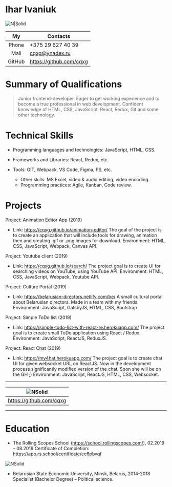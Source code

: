 # Ihar Ivaniuk

![N|Solid](http://images.vfl.ru/ii/1579256102/0c34e269/29230262.jpg)


|   My   	| Contacts                	|
|:------:	|-------------------------	|
|  Phone 	| +375 29 627 40 39       	|
|  Mail  	| cqxg@ynadex.ru          	|
| GitHub 	| https://github.com/cqxg 	|
# Summary of Qualifications 
>Junior frontend-developer.
> Eager to get working experience and to become a true professional in web development.
> Confident knowledge of HTML, CSS, JavaScript, React, Redux, Git and some other technology.  
  
  # Technical Skills    

- Programming languages and technologies: 
JavaScript, HTML, CSS.

- Frameworks and Libraries: 
React, Redux, etc.
- Tools: 
GIT, Webpack, VS Code, Figma, PS, etc.
  - Other skills: 
MS Excel, video & audio editing, video encoding.
  - Programming practices: 
Agile, Kanban, Code review.

# Projects
Project: Animation Editor App (2019)
  - Link:  https://cqxg.github.io/animation-editor/
The goal of the project is to create an application that will include tools for drawing, animation then and creating .gif or .png images for download.
Environment: HTML, CSS, JavaScript, Webpack, Canvas API.

Project: Youtube client (2019)
  - Link: https://cqxg.github.io/search/
The project goal is to create UI for searching videos on YouTube, using YouTube API.
Environment: HTML, CSS, JavaScript, Webpack, Youtube API.

Project: Culture Portal (2019)
  - Link: https://belarusian-directors.netlify.com/be/
A small cultural portal about Belarusian directors. Made in a team with my friends.
Environment: JavaScript, GatsbyJS, HTML, CSS, Bootstrap

Project: Simple ToDo list (2019)
  - Link: https://simple-todo-list-with-react-re.herokuapp.com/
The project goal is to create small ToDo application using React / Redux.
Environment: JavaScript, ReactJS, ReduxJS.

Project: React Chat (2019)
  - Link: https://my4hat.herokuapp.com/
The project goal is to create chat UI for given websocket URL on ReactJS. Now in the development process significantly modified version of the chat. Soon she will be on the GH ;)
Environment: JavaScript, ReactJS, HTML, CSS, Websocket.

---

|![NSolid](http://images.vfl.ru/ii/1579264461/66a6c62b/29232129.png)|
|:--:|
|  https://github.com/cqxg|
---

# Education
-  The Rolling Scopes School (https://school.rollingscopes.com/), 02.2019 – 08.2019
Certificate of Completion: https://app.rs.school/certificate/cc6pbvqf  

![NSolid](http://images.vfl.ru/ii/1579265360/ded6a491/29232230.png)


-  Belarusian State Economic University, Minsk, Belarus, 2014-2018
Specialist (Bachelor Degree) – Political science. 